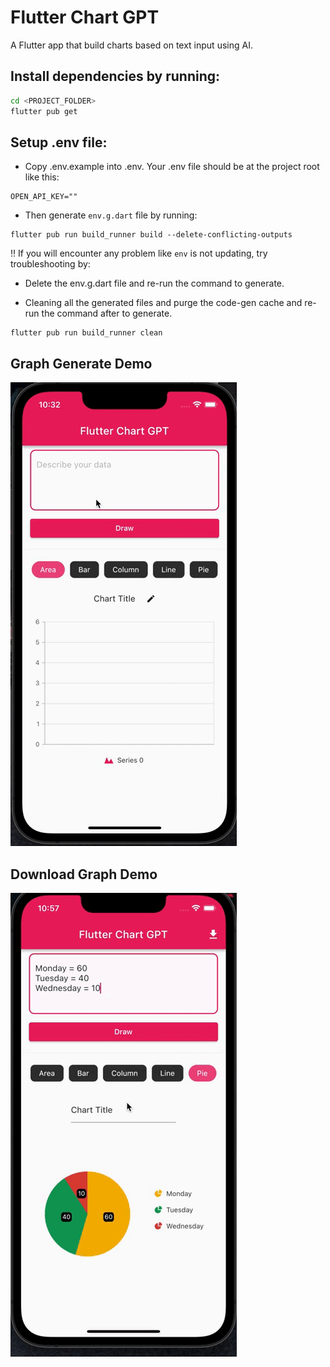 # Flutter Chart GPT

A Flutter app that build charts based on text input using AI.

## Install dependencies by running:

```bash
cd <PROJECT_FOLDER>
flutter pub get
```

## Setup .env file:

- Copy .env.example into .env. Your .env file should be at the project root like this:

```
OPEN_API_KEY=""
```

- Then generate `env.g.dart` file by running:

```
flutter pub run build_runner build --delete-conflicting-outputs
```

:bangbang: If you will encounter any problem like `env` is not updating, try troubleshooting by:

- Delete the env.g.dart file and re-run the command to generate.

- Cleaning all the generated files and purge the code-gen cache and re-run the command after to generate.

```
flutter pub run build_runner clean
```

## Graph Generate Demo

![](app-demo.gif)

## Download Graph Demo

![](save-demo.gif)
